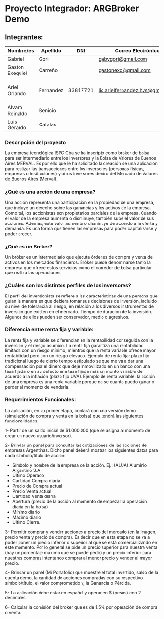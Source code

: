 # **Proyecto Integrador: ARGBroker Demo**

## **Integrantes:** 

|         Nombre/es     |        Apellido       |      DNI     |            Correo Electrónico           |                   Github                  |
|-----------------------|-----------------------|--------------|-----------------------------------------|-------------------------------------------|
|    Gabriel            |      Gori             |              |   gabygori@gmail.com                    |                                           |
|    Gaston Exequiel    |      Carreño          |              |   gastonexc@gmail.com                   |                                           |
|    Ariel Orlando      |      Fernandez        |   33817721   |   lic.arielfernandez.hys@gmail.com      |  [https://github.com/fernandez-ariel](https://github.com/fernandez-ariel) |
|    Alvaro Reinaldo    |      Benicio          |              |                                         |                                           |
|    Luis Gerardo       |      Catalas          |              |                                         |                                           |

### **Descripción del proyecto** 

La empresa tecnológica ISPC Cba se ha inscripto como broker de bolsa para ser intermediario entre los inversores y la Bolsa de Valores de Buenos Aires MERVAL.
Es por ello que le ha solicitado la creación de una aplicación para realizar las transacciones entre los inversores (personas físicas, empresas o instituciones) y otros inversores dentro del Mercado de Valores de Buenos Aires (Merval).

### **¿Qué es una acción de una empresa?**

Una acción representa una participación en la propiedad de una empresa, que incluye un
derecho sobre las ganancias y los activos de la empresa. Como tal, los accionistas son
propietarios parciales de la empresa. Cuando el valor de la empresa aumenta o disminuye,
también sube el valor de sus acciones. Además, este valor aumenta o disminuye de
acuerdo a la oferta y demanda. Es una forma que tienen las empresas para poder
capitalizarse y poder crecer.

### **¿Qué es un Broker?**

Un bróker es un intermediario que ejecuta órdenes de compra y venta de activos en los
mercados financieros. Bróker puede denominarse tanto la empresa que ofrece estos
servicios como el corredor de bolsa particular que realiza las operaciones.

### **¿Cuáles son los distintos perfiles de los inversores?**

El perfil del inversionista se refiere a las características de una persona que guían la manera
en que debiera tomar sus decisiones de inversión, incluido su nivel de tolerancia al riesgo,
en relación a los diversos instrumentos de inversión que existen en el mercado. Tiempo de
duración de la inversión. Algunos de ellos pueden ser conservador, medio o agresivos.

### **Diferencia entre renta fija y variable:**

La renta fija y variable se diferencian en la rentabilidad conseguida con la inversión y el
riesgo asumido. La renta fija garantiza una rentabilidad limitada con un riesgo mínimo,
mientras que la renta variable ofrece mayor rentabilidad pero con un riesgo elevado.
Ejemplo de renta fija: plazo fijo tradicional luego de cierto tiempo estipulado se que me va a
dar una compensación por el dinero que deje inmovilizado en un banco con una tasa fijada
o en su defecto una tasa fijada más un monto variable de acuerdo a la inflación (plazo fijo
UVA).
Ejemplo de renta variable: la acción de una empresa es una renta variable porque no se
cuanto puedo ganar o perder al momento de venderla.

### **Requerimientos Funcionales:**

La aplicación, en su primer etapa, contará con una versión demo (simulación de compra y
venta en la bolsa) que tendrá las siguientes funcionalidades:

1- Partir de un saldo inicial de $1.000.000 (que se asigna al momento de crear un nuevo
usuario/inversor).

2- Brindar un panel para consultar las cotizaciones de las acciones de empresas
Argentinas. Dicho panel deberá mostrar los siguientes datos para cada símbolo/título de
acción:
- Símbolo y nombre de la empresa de la acción. Ej.: (ALUA) Aluminio Argentino S.A
- Último Operado
- Cantidad Compra diaria
- Precio de Compra actual
- Precio Venta actual
- Cantidad Venta diaria
- Apertura (precio de la acción al momento de empezar la operación diaria en la bolsa)
- Mínimo diario
- Máximo diario
- Último Cierre.

3- Permitir comprar y vender acciones a precio del mercado (en la imagen, precio
venta y precio de compra). Es decir que en esta etapa no se va a poder poner un precio
inferior o superior al que se está comercializando en este momento. Por lo general se pide
un precio superior para nuestra venta (hay un porcentaje máximo que se puede pedir) y un
precio inferior para nuestras compras intentando comprar al menor precio y vender al mayor
precio.

4- Brindar un panel (Mi Portafolio) que muestre el total invertido, saldo de la cuenta demo, la
cantidad de acciones compradas con su respectivo símbolo/título, el valor comprometido y,
la Ganancia o Pérdida.

5- La aplicación debe estar en español y operar en $ (pesos) con 2 decimales.

6- Calcular la comisión del broker que es de 1.5% por operación de compra o venta.










